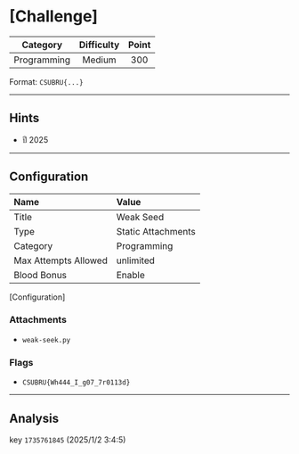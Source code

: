 # [Challenge]

| Category | Difficulty | Point |
| :-: | :-: | :-: |
| Programming | Medium | 300 |

Format: `CSUBRU{...}`

---

## Hints

- ปี 2025

---

## Configuration

| Name | Value |
| :- | :- |
| Title | Weak Seed |
| Type | Static Attachments |
| Category | Programming |
| Max Attempts Allowed | unlimited |
| Blood Bonus | Enable |

[Configuration]

### Attachments

- `weak-seek.py`

### Flags

- `CSUBRU{Wh444_I_g07_7r0113d}`

---

## Analysis

key `1735761845` (2025/1/2 3:4:5)
